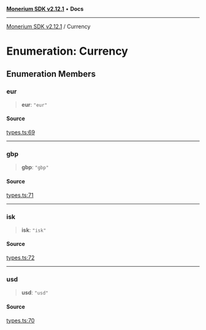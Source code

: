 [**Monerium SDK v2.12.1**](../README.md) • **Docs**

---

[Monerium SDK v2.12.1](../README.md) / Currency

# Enumeration: Currency

## Enumeration Members

### eur

> **eur**: `"eur"`

#### Source

[types.ts:69](https://github.com/monerium/js-monorepo/blob/69aafbf665e06fb1fab9775ca5ee0ba5fb9dbc84/packages/sdk/src/types.ts#L69)

---

### gbp

> **gbp**: `"gbp"`

#### Source

[types.ts:71](https://github.com/monerium/js-monorepo/blob/69aafbf665e06fb1fab9775ca5ee0ba5fb9dbc84/packages/sdk/src/types.ts#L71)

---

### isk

> **isk**: `"isk"`

#### Source

[types.ts:72](https://github.com/monerium/js-monorepo/blob/69aafbf665e06fb1fab9775ca5ee0ba5fb9dbc84/packages/sdk/src/types.ts#L72)

---

### usd

> **usd**: `"usd"`

#### Source

[types.ts:70](https://github.com/monerium/js-monorepo/blob/69aafbf665e06fb1fab9775ca5ee0ba5fb9dbc84/packages/sdk/src/types.ts#L70)
